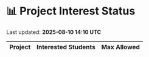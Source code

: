 # 📊 Project Interest Status

Last updated: **2025-08-10 14:10 UTC**

| Project | Interested Students | Max Allowed |
|---------|---------------------|-------------|
